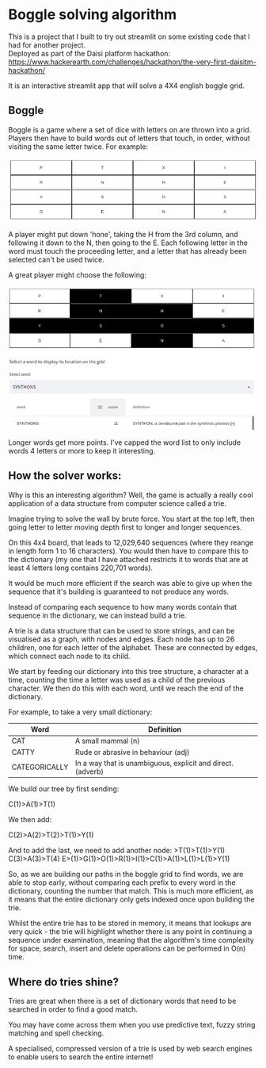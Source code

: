 # Boggle solving algorithm
This is a project that I built to try out streamlit on some existing code that I had for another project.  
Deployed as part of the Daisi platform hackathon: https://www.hackerearth.com/challenges/hackathon/the-very-first-daisitm-hackathon/ 

It is an interactive streamlit app that will solve a 4X4 english boggle grid.

## Boggle

Boggle is a game where a set of dice with letters on are thrown into a grid.  Players then have to build words out of letters that touch, in order, without visiting the same letter twice.  For example:

![](grid.png)

A player might put down 'hone', taking the H from the 3rd column, and following it down to the N, then going to the E.  Each following letter in the word must touch the proceeding letter, and a letter that has already been selected can't be used twice.

A great player might choose the following:

![](goodanswer.png)

Longer words get more points.  I've capped the word list to only include words 4 letters or more to keep it interesting.  

## How the solver works:

Why is this an interesting algorithm?  Well, the game is actually a really cool application of a data structure from computer science called a trie.

Imagine trying to solve the wall by brute force.  You start at the top left, then going letter to letter moving depth first to longer and longer sequences.  

On this 4x4 board, that leads to 12,029,640 sequences (where they reange in length form 1 to 16 characters).  You would then have to compare this to the dictionary (my one that I have attached restricts it to words that are at least 4 letters long contains 220,701 words).

It would be much more efficient if the search was able to give up when the sequence that it's building is guaranteed to not produce any words.

Instead of comparing each sequence to how many words contain that sequence in the dictionary, we can instead build a trie.

A trie is a data structure that can be used to store strings, and can be visualised as a graph, with nodes and edges.  Each node has up to 26 children, one for each letter of the alphabet.  These are connected by edges, which connect each node to its child.

We start by feeding our dictionary into this tree structure, a character at a time, counting the time a letter was used as a child of the previous character.  We then do this with each word, until we reach the end of the dictionary.

For example, to take a very small dictionary:

| Word      | Definition |
| ----------- | ----------- |
| CAT      | A small mammal  (n)      |
| CATTY   | Rude or abrasive in behaviour (adj)        |
| CATEGORICALLY   | In a way that is unambiguous, explicit and direct. (adverb) |

We build our tree by first sending:

C(1)>A(1)>T(1)

We then add:

C(2)>A(2)>T(2)>T(1)>Y(1)

And to add the last, we need to add another node:
            >T(1)>T(1)>Y(1)
C(3)>A(3)>T(4)
              E>(1)>G(1)>O(1)>R(1)>I(1)>C(1)>A(1)>L(1)>L(1)>Y(1) 

So, as we are building our paths in the boggle grid to find words, we are able to stop early, without comparing each prefix to every word in the dictionary, counting the number that match.  This is much more efficient, as it means that the entire dictionary only gets indexed once upon building the trie.

Whilst the entire trie has to be stored in memory, it means that lookups are very quick - the trie will highlight whether there is any point in continuing a sequence under examination, meaning that the algorithm's time complexity for space, search, insert and delete operations can be performed in O(n) time.


## Where do tries shine?

Tries are great when there is a set of dictionary words that need to be searched in order to find a good match.

You may have come across them when you use predictive text, fuzzy string matching and spell checking.

A specialised, compressed version of a trie is used by web search engines to enable users to search the entire internet!
